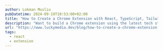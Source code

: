 ```yaml
---
author: Lokman Musliu
pubDatetime: 2024-09-19T10:53:00+02:00
title: "How to Create a Chrome Extension with React, TypeScript, TailwindCSS, and Vite"
description: "Want to build a Chrome extension using the latest tech stack? This guide walks you through creating a Chrome extension with React, TypeScript, TailwindCSS, and Vite."
url: "https://www.luckymedia.dev/blog/how-to-create-a-chrome-extension-with-react-typescript-tailwindcss-and-vite-in-2024"
tags:
  - react
  - extension
---
```

